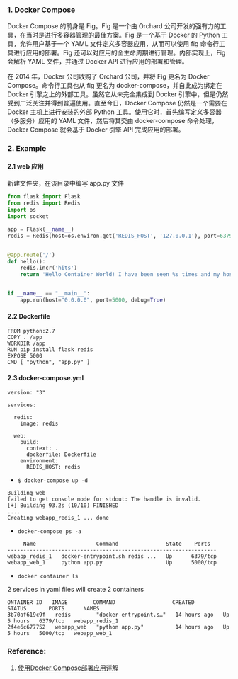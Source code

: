 
### 1. Docker Compose ###

Docker Compose 的前身是 Fig。Fig 是一个由 Orchard 公司开发的强有力的工具，在当时是进行多容器管理的最佳方案。Fig 是一个基于 Docker 的 Python 工具，允许用户基于一个 YAML 文件定义多容器应用，从而可以使用 fig 命令行工具进行应用的部署。Fig 还可以对应用的全生命周期进行管理。内部实现上，Fig 会解析 YAML 文件，并通过 Docker API 进行应用的部署和管理。

在 2014 年，Docker 公司收购了 Orchard 公司，并将 Fig 更名为 Docker Compose。命令行工具也从 fig 更名为 docker-compose，并自此成为绑定在 Docker 引擎之上的外部工具。虽然它从未完全集成到 Docker 引擎中，但是仍然受到广泛关注并得到普遍使用。直至今日，Docker Compose 仍然是一个需要在 Docker 主机上进行安装的外部 Python 工具。使用它时，首先编写定义多容器（多服务）应用的 YAML 文件，然后将其交由 docker-compose 命令处理，Docker Compose 就会基于 Docker 引擎 API 完成应用的部署。


### 2. Example ###

#### 2.1 web 应用 ####
新建文件夹，在该目录中编写 app.py 文件

```python
from flask import Flask
from redis import Redis
import os
import socket

app = Flask(__name__)
redis = Redis(host=os.environ.get('REDIS_HOST', '127.0.0.1'), port=6379)


@app.route('/')
def hello():
    redis.incr('hits')
    return 'Hello Container World! I have been seen %s times and my hostname is %s.\n' % (redis.get('hits'),socket.gethostname())


if __name__ == "__main__":
    app.run(host="0.0.0.0", port=5000, debug=True)
```

#### 2.2 Dockerfile ###

```
FROM python:2.7
COPY . /app
WORKDIR /app
RUN pip install flask redis
EXPOSE 5000
CMD [ "python", "app.py" ]
```

#### 2.3 docker-compose.yml ####

```
version: "3"

services:

  redis:
    image: redis

  web:
    build:
      context: .
      dockerfile: Dockerfile
    environment:
      REDIS_HOST: redis
```

* `$ docker-compose up -d`

```
Building web
failed to get console mode for stdout: The handle is invalid.
[+] Building 93.2s (10/10) FINISHED
....
Creating webapp_redis_1 ... done

```

* `docker-compose ps -a`

```
     Name                   Command               State    Ports
------------------------------------------------------------------
webapp_redis_1   docker-entrypoint.sh redis ...   Up      6379/tcp
webapp_web_1     python app.py                    Up      5000/tcp
```

* `docker container ls`  

2 services in yaml files will create 2 containers

```
ONTAINER ID   IMAGE        COMMAND                  CREATED        STATUS       PORTS      NAMES
3b70af619c9f   redis        "docker-entrypoint.s…"   14 hours ago   Up 5 hours   6379/tcp   webapp_redis_1
2f4e6c677752   webapp_web   "python app.py"          14 hours ago   Up 5 hours   5000/tcp   webapp_web_1
```



































### Reference: ###
1. [使用Docker Compose部署应用详解](https://blog.csdn.net/u013071319/article/details/107123677/)
